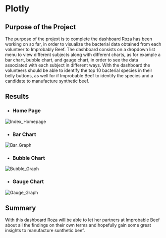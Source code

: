 # Plotly

## Purpose of the Project

The purpose of the projext is to complete the dashboard Roza has been working on so far, in order to visualize the bacterial data obtained from each volunteer to Improbably Beef. The dashboard consists on a dropdown list menu to view different subjects along with different charts, as for example a bar chart, bubble chart, and gauge chart, in order to see the data associated with each subject in different ways. With the dashboard the volunteers should be able to identify the top 10 bacterial species in their belly buttons, as well for if Improbable Beef to identify the species and a candidate to manufacture synthetic beef.


## Results

- ### Home Page
![Index_Homepage](https://user-images.githubusercontent.com/98929742/167274721-f3f23c4a-7664-45ab-b430-0d0f1c691d77.PNG)


- ### Bar Chart
![Bar_Graph](https://user-images.githubusercontent.com/98929742/167274726-ad1712e7-1795-4e70-b9ee-95eca2bdc557.PNG)


- ### Bubble Chart

![Bubble_Graph](https://user-images.githubusercontent.com/98929742/167274733-9b291b6e-626d-479c-8b88-de9e1748b2af.PNG)


- ### Gauge Chart

![Gauge_Graph](https://user-images.githubusercontent.com/98929742/167274736-bef5087e-e4f6-4d41-a3ce-305d027526c5.PNG)


## Summary

With this dashboard Roza will be able to let her partners at Improbable Beef about all the findings on their own terms and hopefully gain some great insights to manufacture sunthetic beef.
